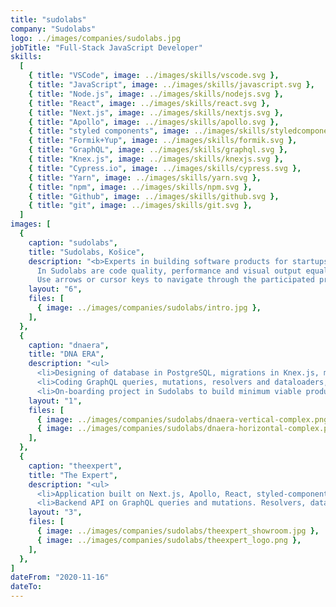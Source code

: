 ```yaml
---
title: "sudolabs"
company: "Sudolabs"
logo: ../images/companies/sudolabs.jpg
jobTitle: "Full-Stack JavaScript Developer"
skills:
  [
    { title: "VSCode", image: ../images/skills/vscode.svg },
    { title: "JavaScript", image: ../images/skills/javascript.svg },
    { title: "Node.js", image: ../images/skills/nodejs.svg },
    { title: "React", image: ../images/skills/react.svg },
    { title: "Next.js", image: ../images/skills/nextjs.svg },
    { title: "Apollo", image: ../images/skills/apollo.svg },
    { title: "styled components", image: ../images/skills/styledcomponents.svg },
    { title: "Formik+Yup", image: ../images/skills/formik.svg },
    { title: "GraphQL", image: ../images/skills/graphql.svg },
    { title: "Knex.js", image: ../images/skills/knexjs.svg },
    { title: "Cypress.io", image: ../images/skills/cypress.svg },
    { title: "Yarn", image: ../images/skills/yarn.svg },
    { title: "npm", image: ../images/skills/npm.svg },
    { title: "Github", image: ../images/skills/github.svg },
    { title: "git", image: ../images/skills/git.svg },
  ]
images: [
  {
    caption: "sudolabs",
    title: "Sudolabs, Košice",
    description: "<b>Experts in building software products for startups & corporations.</b><br>
      In Sudolabs are code quality, performance and visual output equally important. We reviewing every line written, discussing optimizations and applying best practices so we are able to scale our products, save costs and elevate the expansion process.<br>
      Use arrows or cursor keys to navigate through the participated projects...",
    layout: "6",
    files: [
      { image: ../images/companies/sudolabs/intro.jpg },
    ],
  },
  {
    caption: "dnaera",
    title: "DNA ERA",
    description: "<ul>
      <li>Designing of database in PostgreSQL, migrations in Knex.js, models in Objection.js.</li>
      <li>Coding GraphQL queries, mutations, resolvers and dataloaders, developing the application built on Next.js, Apollo, React, styled-components and Formik+Yup.</li>
      <li>On-boarding project in Sudolabs to build minimum viable product, now already introduced live with great success.</li></ul>",
    layout: "1",
    files: [
      { image: ../images/companies/sudolabs/dnaera-vertical-complex.png },
      { image: ../images/companies/sudolabs/dnaera-horizontal-complex.png },
    ],
  },
  {
    caption: "theexpert",
    title: "The Expert",
    description: "<ul>
      <li>Application built on Next.js, Apollo, React, styled-components and Formik+Yup.</li>
      <li>Backend API on GraphQL queries and mutations. Resolvers, dataloaders and providers in Objection.js to PostgreSQL database, migrations in Knex.js.</li></ul>",
    layout: "3",
    files: [
      { image: ../images/companies/sudolabs/theexpert_showroom.jpg },
      { image: ../images/companies/sudolabs/theexpert_logo.png },
    ],
  },
]
dateFrom: "2020-11-16"
dateTo:
---
```

